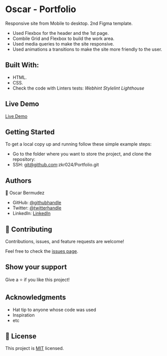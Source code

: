 # Oscar - Portfolio

Responsive site from Mobile to desktop.
2nd Figma template.
- Used Flexbox for the header and the 1st page.
- Combile Grid and Flexbox to build the work area.
- Used media queries to make the site responsive.
- Used animations a transitions to make the site more friendly to the user.

## Built With:

- HTML.
- CSS.
- Check the code with Linters tests:
  *Webhint*
  *Stylelint*
  *Lighthouse*

## Live Demo

[Live Demo](https://zkr024.github.io/Portfolio/)

## Getting Started

To get a local copy up and running follow these simple example steps:
- Go to the folder where you want to store the project, and clone the repository:
- SSH: git@github.com:zkr024/Portfolio.git

## Authors

👤 Oscar Bermudez

- GitHub: [@githubhandle](https://github.com/zkr024)
- Twitter: [@twitterhandle](https://twitter.com/zkr024)
- LinkedIn: [LinkedIn](www.linkedin.com/in/oscar-bermudez-07908222a)

## 🤝 Contributing
Contributions, issues, and feature requests are welcome!

Feel free to check the [issues page](../../issues/).

## Show your support
Give a ⭐️ if you like this project!

## Acknowledgments
- Hat tip to anyone whose code was used
- Inspiration
- etc

## 📝 License
This project is [MIT](./MIT.md) licensed.
